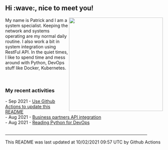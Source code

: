 <h2> Hi :wave:, nice to meet you! </h2>
       <img align='right' src="https://media.giphy.com/media/3o6ZsWiPs8bx32YWyY/giphy.gif" width="300" />
       <p alight="left">My name is Patrick and I am a system specialist. Keeping the network and systems operating are my normal daily routine. I also work a bit in system integration using RestFul API. In the quiet times, I like to spend time and mess around with Python, DevOps stuff like Docker, Kubernetes.</p>
       <br>
       <h3>My recent activities</h3>
       <!-- Activities start -->
- Sep 2021 - <a href='https://docs.github.com/en/actions' target='_blank'>Use Github Actions to update this README</a><br>
- Aug 2021 - <a href='#' target='_blank'>Business partners API integration</a><br>
- Aug 2021 - <a href='https://book.douban.com/subject/34787347/' target='_blank'>Reading Python for DevOps</a><br><!-- Activities end -->
  
  <br>
  <hr size='8' width='90%'>
  <!-- Updatetime start -->
This README was last updated at 10/02/2021 09:57 UTC by Github Actions<!-- Updatetime end -->

